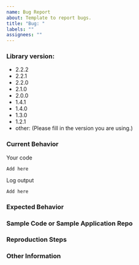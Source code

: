 ```yaml
---
name: Bug Report
about: Template to report bugs.
title: "Bug: "
labels: ""
assignees: ""
---
```


<!--
ATTENTION: Only issues using a filled template will be accepted!
-->

### Library version:

<!-- Please remove all items that are not relevant. -->

-   2.2.2
-   2.2.1
-   2.2.0
-   2.1.0
-   2.0.0
-   1.4.1
-   1.4.0
-   1.3.0
-   1.2.1
-   other: (Please fill in the version you are using.)

### Current Behavior

<!-- Describe the bug. Be specific. I need to understand you problem. -->

Your code

```
Add here
```

Log output

```
Add here
```

### Expected Behavior

<!-- Describe what the behavior would be without the bug. -->

### Sample Code or Sample Application Repo

<!-- If you are able to illustrate the bug or feature request with an example, please provide sample code snippets or a sample application via a public repo. -->

### Reproduction Steps

<!--  Please explain the steps required to duplicate the issue, especially if you are able to provide a sample application. -->

### Other Information

<!-- List any other information that is relevant to your issue. Stack traces, related issues, suggestions on how to fix, Stack Overflow links, forum links, etc. -->
